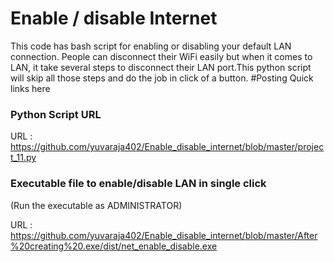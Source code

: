 # Enable / disable Internet
This code has bash script for enabling or disabling your default LAN connection. People can disconnect their WiFi easily but when it comes to LAN, it take several steps to disconnect their LAN port.This python script will skip all those steps and do the job in click of a button.
#Posting Quick links here
### Python Script URL
URL : https://github.com/yuvaraja402/Enable_disable_internet/blob/master/project_11.py
### Executable file to enable/disable LAN in single click
(Run the executable as ADMINISTRATOR)

URL : https://github.com/yuvaraja402/Enable_disable_internet/blob/master/After%20creating%20.exe/dist/net_enable_disable.exe
